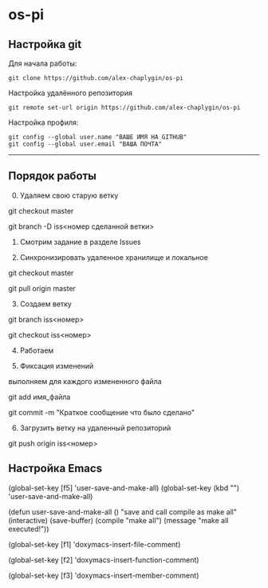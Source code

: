 # os-pi

## Настройка git

Для начала работы:

	git clone https://github.com/alex-chaplygin/os-pi


Настройка удалённого репозитория

	git remote set-url origin https://github.com/alex-chaplygin/os-pi







Настройка профиля:
	
	git config --global user.name "ВАШЕ ИМЯ НА GITHUB"
	git config --global user.email "ВАША ПОЧТА"

	

***
## Порядок работы

0. Удаляем свою старую ветку

git checkout master

git branch -D iss<номер сделанной ветки>

1. Смотрим задание в разделе Issues

2. Синхронизировать удаленное хранилище и локальное

git checkout master

git pull origin master

3. Создаем ветку

git branch iss<номер>

git checkout iss<номер>

4. Работаем

5. Фиксация изменений

выполняем для каждого измененного файла

git add имя_файла

git commit -m "Краткое сообщение что было сделано"

6. Загрузить ветку на удаленный репозиторий

git push origin iss<номер>

## Настройка Emacs

(global-set-key [f5] 'user-save-and-make-all)
(global-set-key (kbd "<f5>") 'user-save-and-make-all)

(defun user-save-and-make-all ()
  "save and call compile as make all"
  (interactive)
  (save-buffer)
  (compile "make all")
  (message "make all executed!"))

(global-set-key [f1] 'doxymacs-insert-file-comment)

(global-set-key [f2] 'doxymacs-insert-function-comment)

(global-set-key [f3] 'doxymacs-insert-member-comment)
